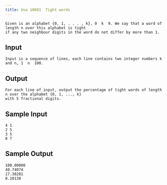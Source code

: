 ```yaml
---
title: Uva 10081  Tight words
---
```



```
Given is an alphabet {0, 1, . . . , k}, 0  k  9. We say that a word of length n over this alphabet is tight
if any two neighbour digits in the word do not differ by more than 1.
```

## Input

```
Input is a sequence of lines, each line contains two integer numbers k and n, 1  n  100.

```

## Output

```
For each line of input, output the percentage of tight words of length n over the alphabet {0, 1, ..., k}
with 5 fractional digits.

```

## Sample Input

```
4 1
2 5
3 5
8 7

```

## Sample Output

```
100.00000
40.74074
17.38281
0.10130
```
